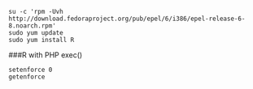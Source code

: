 ```
su -c 'rpm -Uvh http://download.fedoraproject.org/pub/epel/6/i386/epel-release-6-8.noarch.rpm'
sudo yum update
sudo yum install R
```
###R with PHP exec()
```
setenforce 0
getenforce 
```
